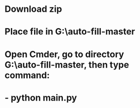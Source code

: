 # Download zip

# Place file in G:\auto-fill-master

# Open Cmder, go to directory G:\auto-fill-master, then type command:

# - python main.py
